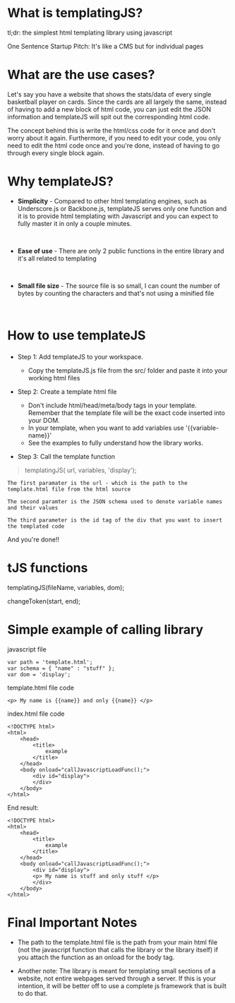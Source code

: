 # What is templatingJS?

tl;dr: the simplest html templating library using javascript

One Sentence Startup Pitch: It's like a CMS but for individual pages

# What are the use cases?

Let's say you have a website that shows the stats/data of every single basketball player on cards. Since the cards are all largely the same, instead of having to add a new block of html code, you can just edit the JSON information and templateJS will spit out the corresponding html code. 

The concept behind this is write the html/css code for it once and don't worry about it again. Furthermore, if you need to edit your code, you only need to edit the html code once and you're done, instead of having to go through every single block again.

# Why templateJS?

* **Simplicity**  -
Compared to other html templating engines, such as Underscore.js or Backbone.js, templateJS serves only one function and it is to provide html templating with Javascript and you can expect to fully master it in only a couple minutes.
<br> 

* **Ease of use** -
There are only 2 public functions in the entire library and it's all related to templating
<br>

* **Small file size** -
The source file is so small, I can count the number of bytes by counting the characters and that's not using a minified file
<br>

# How to use templateJS

###

* Step 1: Add templateJS to your workspace. 
    * Copy the templateJS.js file from the src/ folder and paste it into your working html files

* Step 2: Create a template html file
    * Don't include html/head/meta/body tags in your template. Remember that the template file will be the exact code inserted into your DOM.
    * In your template, when you want to add variables use '{{variable-name}}'
    * See the examples to fully understand how the library works.

* Step 3: Call the template function
> templatingJS( url, variables, 'display');

    The first paramater is the url - which is the path to the template.html file from the html source

    The second paramter is the JSON schema used to denote variable names and their values
    
    The third parameter is the id tag of the div that you want to insert the templated code

And you're done!!

# tJS functions

templatingJS(fileName, variables, dom);

changeToken(start, end); 

# Simple example of calling library


javascript file
```
var path = 'template.html';
var schema = { "name" : "stuff" };
var dom = 'display';
```
template.html file code
```
<p> My name is {{name}} and only {{name}} </p>
```
index.html file code
```
<!DOCTYPE html>
<html>
    <head>
        <title>
            example
        </title>
    </head>
    <body onload="callJavascriptLoadFunc();">
        <div id="display">
        </div>
    </body>
</html>
```
End result: 
```
<!DOCTYPE html>
<html>
    <head>
        <title>
            example
        </title>
    </head>
    <body onload="callJavascriptLoadFunc();">
        <div id="display">
        <p> My name is stuff and only stuff </p>
        </div>
    </body>
</html>
```

# Final Important Notes

* The path to the template.html file is the path from your main html file (not the javascript function that calls the library or the library itself) if you attach the function as an onload for the body tag.

* Another note: The library is meant for templating small sections of a website, not entire webpages served through a server. If this is your intention, it will be better off to use a complete js framework that is built to do that.
